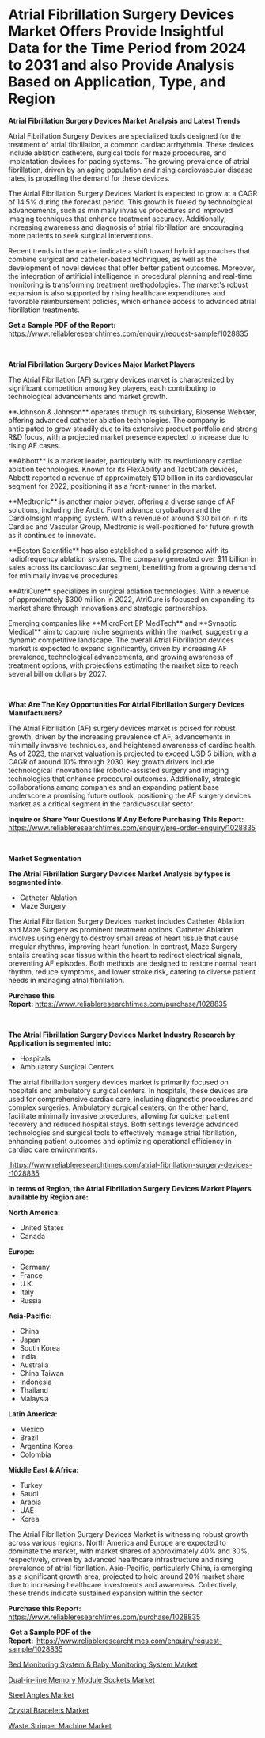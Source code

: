 <p><h1>Atrial Fibrillation Surgery Devices Market Offers Provide Insightful Data for the Time Period from 2024 to 2031 and also Provide Analysis Based on Application, Type, and Region</h1></p><p><strong>Atrial Fibrillation Surgery Devices Market Analysis and Latest Trends</strong></p>
<p><p>Atrial Fibrillation Surgery Devices are specialized tools designed for the treatment of atrial fibrillation, a common cardiac arrhythmia. These devices include ablation catheters, surgical tools for maze procedures, and implantation devices for pacing systems. The growing prevalence of atrial fibrillation, driven by an aging population and rising cardiovascular disease rates, is propelling the demand for these devices.</p><p>The Atrial Fibrillation Surgery Devices Market is expected to grow at a CAGR of 14.5% during the forecast period. This growth is fueled by technological advancements, such as minimally invasive procedures and improved imaging techniques that enhance treatment accuracy. Additionally, increasing awareness and diagnosis of atrial fibrillation are encouraging more patients to seek surgical interventions.</p><p>Recent trends in the market indicate a shift toward hybrid approaches that combine surgical and catheter-based techniques, as well as the development of novel devices that offer better patient outcomes. Moreover, the integration of artificial intelligence in procedural planning and real-time monitoring is transforming treatment methodologies. The market's robust expansion is also supported by rising healthcare expenditures and favorable reimbursement policies, which enhance access to advanced atrial fibrillation treatments.</p></p>
<p><strong>Get a Sample PDF of the Report:&nbsp;</strong> <a href="https://www.reliableresearchtimes.com/enquiry/request-sample/1028835?utm_campaign=1420&utm_medium=2&utm_source=Github&utm_content=ia&utm_term=03122024&utm_id=atrial-fibrillation-surgery-devices">https://www.reliableresearchtimes.com/enquiry/request-sample/1028835</a></p>
<p>&nbsp;</p>
<p><strong>Atrial Fibrillation Surgery Devices Major Market Players</strong></p>
<p><p>The Atrial Fibrillation (AF) surgery devices market is characterized by significant competition among key players, each contributing to technological advancements and market growth. </p><p>**Johnson & Johnson** operates through its subsidiary, Biosense Webster, offering advanced catheter ablation technologies. The company is anticipated to grow steadily due to its extensive product portfolio and strong R&D focus, with a projected market presence expected to increase due to rising AF cases.</p><p>**Abbott** is a market leader, particularly with its revolutionary cardiac ablation technologies. Known for its FlexAbility and TactiCath devices, Abbott reported a revenue of approximately $10 billion in its cardiovascular segment for 2022, positioning it as a front-runner in the market.</p><p>**Medtronic** is another major player, offering a diverse range of AF solutions, including the Arctic Front advance cryoballoon and the CardioInsight mapping system. With a revenue of around $30 billion in its Cardiac and Vascular Group, Medtronic is well-positioned for future growth as it continues to innovate.</p><p>**Boston Scientific** has also established a solid presence with its radiofrequency ablation systems. The company generated over $11 billion in sales across its cardiovascular segment, benefiting from a growing demand for minimally invasive procedures.</p><p>**AtriCure** specializes in surgical ablation technologies. With a revenue of approximately $300 million in 2022, AtriCure is focused on expanding its market share through innovations and strategic partnerships.</p><p>Emerging companies like **MicroPort EP MedTech** and **Synaptic Medical** aim to capture niche segments within the market, suggesting a dynamic competitive landscape. The overall Atrial Fibrillation devices market is expected to expand significantly, driven by increasing AF prevalence, technological advancements, and growing awareness of treatment options, with projections estimating the market size to reach several billion dollars by 2027.</p></p>
<p>&nbsp;</p>
<p><strong>What Are The Key Opportunities For Atrial Fibrillation Surgery Devices Manufacturers?</strong></p>
<p><p>The Atrial Fibrillation (AF) surgery devices market is poised for robust growth, driven by the increasing prevalence of AF, advancements in minimally invasive techniques, and heightened awareness of cardiac health. As of 2023, the market valuation is projected to exceed USD 5 billion, with a CAGR of around 10% through 2030. Key growth drivers include technological innovations like robotic-assisted surgery and imaging technologies that enhance procedural outcomes. Additionally, strategic collaborations among companies and an expanding patient base underscore a promising future outlook, positioning the AF surgery devices market as a critical segment in the cardiovascular sector.</p></p>
<p><strong>Inquire or Share Your Questions If Any Before Purchasing This Report:</strong> <a href="https://www.reliableresearchtimes.com/enquiry/pre-order-enquiry/1028835?utm_campaign=1420&utm_medium=2&utm_source=Github&utm_content=ia&utm_term=03122024&utm_id=atrial-fibrillation-surgery-devices">https://www.reliableresearchtimes.com/enquiry/pre-order-enquiry/1028835</a></p>
<p>&nbsp;</p>
<p><strong>Market Segmentation</strong></p>
<p><strong>The Atrial Fibrillation Surgery Devices Market Analysis by types is segmented into:</strong></p>
<p><ul><li>Catheter Ablation</li><li>Maze Surgery</li></ul></p>
<p><p>The Atrial Fibrillation Surgery Devices market includes Catheter Ablation and Maze Surgery as prominent treatment options. Catheter Ablation involves using energy to destroy small areas of heart tissue that cause irregular rhythms, improving heart function. In contrast, Maze Surgery entails creating scar tissue within the heart to redirect electrical signals, preventing AF episodes. Both methods are designed to restore normal heart rhythm, reduce symptoms, and lower stroke risk, catering to diverse patient needs in managing atrial fibrillation.</p></p>
<p><strong>Purchase this Report:&nbsp;</strong><a href="https://www.reliableresearchtimes.com/purchase/1028835?utm_campaign=1420&utm_medium=2&utm_source=Github&utm_content=ia&utm_term=03122024&utm_id=atrial-fibrillation-surgery-devices">https://www.reliableresearchtimes.com/purchase/1028835</a></p>
<p>&nbsp;</p>
<p><strong>The Atrial Fibrillation Surgery Devices Market Industry Research by Application is segmented into:</strong></p>
<p><ul><li>Hospitals</li><li>Ambulatory Surgical Centers</li></ul></p>
<p><p>The atrial fibrillation surgery devices market is primarily focused on hospitals and ambulatory surgical centers. In hospitals, these devices are used for comprehensive cardiac care, including diagnostic procedures and complex surgeries. Ambulatory surgical centers, on the other hand, facilitate minimally invasive procedures, allowing for quicker patient recovery and reduced hospital stays. Both settings leverage advanced technologies and surgical tools to effectively manage atrial fibrillation, enhancing patient outcomes and optimizing operational efficiency in cardiac care environments.</p></p>
<p><a href="https://www.reliableresearchtimes.com/atrial-fibrillation-surgery-devices-r1028835?utm_campaign=1420&utm_medium=2&utm_source=Github&utm_content=ia&utm_term=03122024&utm_id=atrial-fibrillation-surgery-devices">&nbsp;https://www.reliableresearchtimes.com/atrial-fibrillation-surgery-devices-r1028835</a></p>
<p><strong>In terms of Region, the Atrial Fibrillation Surgery Devices Market Players available by Region are:</strong></p>
<p>
    <p> <strong> North America: </strong>
        <ul>
            <li>United States</li>
            <li>Canada</li>
        </ul>
        </p> 
    <p> <strong> Europe: </strong>
        <ul>
            <li>Germany</li>
            <li>France</li>
            <li>U.K.</li>
            <li>Italy</li>
            <li>Russia</li>
        </ul>
        </p> 
    <p> <strong> Asia-Pacific: </strong>
        <ul>
            <li>China</li>
            <li>Japan</li>
            <li>South Korea</li>
            <li>India</li>
            <li>Australia</li>
            <li>China Taiwan</li>
            <li>Indonesia</li>
            <li>Thailand</li>
            <li>Malaysia</li>
        </ul>
        </p> 
    <p> <strong> Latin America: </strong>
        <ul>
            <li>Mexico</li>
            <li>Brazil</li>
            <li>Argentina Korea</li>
            <li>Colombia</li>
        </ul>
        </p> 
    <p> <strong> Middle East & Africa: </strong>
        <ul>
            <li>Turkey</li>
            <li>Saudi</li>
            <li>Arabia</li>
            <li>UAE</li>
            <li>Korea</li>
        </ul>
    </p>
    </p>
<p><p>The Atrial Fibrillation Surgery Devices Market is witnessing robust growth across various regions. North America and Europe are expected to dominate the market, with market shares of approximately 40% and 30%, respectively, driven by advanced healthcare infrastructure and rising prevalence of atrial fibrillation. Asia-Pacific, particularly China, is emerging as a significant growth area, projected to hold around 20% market share due to increasing healthcare investments and awareness. Collectively, these trends indicate sustained expansion within the sector.</p></p>
<p><strong>Purchase this Report: </strong><a href="https://www.reliableresearchtimes.com/purchase/1028835?utm_campaign=1420&utm_medium=2&utm_source=Github&utm_content=ia&utm_term=03122024&utm_id=atrial-fibrillation-surgery-devices">https://www.reliableresearchtimes.com/purchase/1028835</a></p>
<p>&nbsp;<strong>Get a Sample PDF of the Report:&nbsp;&nbsp;</strong><a href="https://www.reliableresearchtimes.com/enquiry/request-sample/1028835?utm_campaign=1420&utm_medium=2&utm_source=Github&utm_content=ia&utm_term=03122024&utm_id=atrial-fibrillation-surgery-devices">https://www.reliableresearchtimes.com/enquiry/request-sample/1028835</a></p>
<p><strong></strong></p>
<p><p><a href="https://issuu.com/reportprime-2/docs/bed-monitoring-system-baby-monitoring-system-marke?utm_campaign=1420&utm_medium=2&utm_source=Github&utm_content=ia&utm_term=03122024&utm_id=atrial-fibrillation-surgery-devices">Bed Monitoring System & Baby Monitoring System Market</a></p><p><a href="https://issuu.com/reportprime-2/docs/dual-in-line-memory-module-sockets-market-size-203?utm_campaign=1420&utm_medium=2&utm_source=Github&utm_content=ia&utm_term=03122024&utm_id=atrial-fibrillation-surgery-devices">Dual-in-line Memory Module Sockets Market</a></p><p><a href="https://www.linkedin.com/pulse/global-steel-angles-market-trends-insights-growth-opportunities-0bhle?utm_campaign=1420&utm_medium=2&utm_source=Github&utm_content=ia&utm_term=03122024&utm_id=atrial-fibrillation-surgery-devices">Steel Angles Market</a></p><p><a href="https://www.linkedin.com/pulse/global-crystal-bracelets-market-trends-innovations-forward-looking-pksmc?utm_campaign=1420&utm_medium=2&utm_source=Github&utm_content=ia&utm_term=03122024&utm_id=atrial-fibrillation-surgery-devices">Crystal Bracelets Market</a></p><p><a href="https://www.linkedin.com/pulse/waste-stripper-machine-market-ecosystem-competitive-landscape-iwa1e?utm_campaign=1420&utm_medium=2&utm_source=Github&utm_content=ia&utm_term=03122024&utm_id=atrial-fibrillation-surgery-devices">Waste Stripper Machine Market</a></p></p>